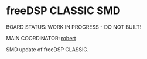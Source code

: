 # freeDSP CLASSIC SMD

BOARD STATUS: WORK IN PROGRESS - DO NOT BUILT!

MAIN COORDINATOR: [robert](https://github.com/FreeDSP-Robert)


SMD update of freeDSP CLASSIC.
